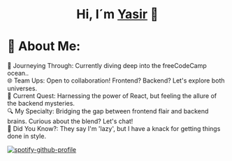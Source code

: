 <div align="center">
<h1 align="center">Hi, I´m <a href="https://yasir-portafolio.netlify.app/">Yasir</a> 👋</h1>
</div>

# 💫 About Me:
🚀 Journeying Through: Currently diving deep into the freeCodeCamp ocean..<br>🌐 Team Ups: Open to collaboration! Frontend? Backend? Let's explore both universes.<br>📘 Current Quest: Harnessing the power of React, but feeling the allure of the backend mysteries.<br>🔍 My Specialty: Bridging the gap between frontend flair and backend brains. Curious about the blend? Let's chat!<br>🌟 Did You Know?: They say I'm 'lazy', but I have a knack for getting things done in style.


[![spotify-github-profile](https://spotify-github-profile.vercel.app/api/view?uid=sxnys7lvd0lqfbhswnqmajxmi&cover_image=true&theme=novatorem&show_offline=false&background_color=121212&interchange=true&bar_color=53b14f&bar_color_cover=false)](https://spotify-github-profile.vercel.app/api/view?uid=sxnys7lvd0lqfbhswnqmajxmi&redirect=true)
